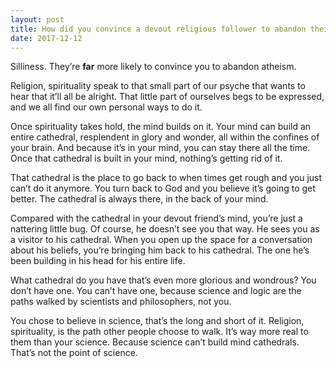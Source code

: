 ```yaml
---
layout: post
title: How did you convince a devout religious follower to abandon their religion?
date: 2017-12-12
---
```


<p>Silliness. They’re <b>far</b> more likely to convince you to abandon atheism.</p><p>Religion, spirituality speak to that small part of our psyche that wants to hear that it’ll all be alright. That little part of ourselves begs to be expressed, and we all find our own personal ways to do it.</p><p>Once spirituality takes hold, the mind builds on it. Your mind can build an entire cathedral, resplendent in glory and wonder, all within the confines of your brain. And because it’s in your mind, you can stay there all the time. Once that cathedral is built in your mind, nothing’s getting rid of it.</p><p>That cathedral is the place to go back to when times get rough and you just can’t do it anymore. You turn back to God and you believe it’s going to get better. The cathedral is always there, in the back of your mind.</p><p>Compared with the cathedral in your devout friend’s mind, you’re just a nattering little bug. Of course, he doesn’t see you that way. He sees you as a visitor to his cathedral. When you open up the space for a conversation about his beliefs, you’re bringing him back to his cathedral. The one he’s been building in his head for his entire life.</p><p>What cathedral do you have that’s even more glorious and wondrous? You don’t have one. You can’t have one, because science and logic are the paths walked by scientists and philosophers, not you.</p><p>You chose to believe in science, that’s the long and short of it. Religion, spirituality, is the path other people choose to walk. It’s way more real to them than your science. Because science can’t build mind cathedrals. That’s not the point of science.</p>
